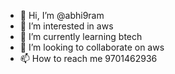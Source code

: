 - 👋 Hi, I’m @abhi9ram
- 👀 I’m interested in aws
- 🌱 I’m currently learning btech
- 💞️ I’m looking to collaborate on aws
- 📫 How to reach me 9701462936

<!---
abhi9ram/abhi9ram is a ✨ special ✨ repository because its `README.md` (this file) appears on your GitHub profile.
You can click the Preview link to take a look at your changes.
--->
